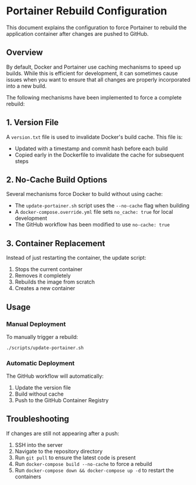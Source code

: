 # Portainer Rebuild Configuration

This document explains the configuration to force Portainer to rebuild the application container after changes are pushed to GitHub.

## Overview

By default, Docker and Portainer use caching mechanisms to speed up builds. While this is efficient for development, it can sometimes cause issues when you want to ensure that all changes are properly incorporated into a new build.

The following mechanisms have been implemented to force a complete rebuild:

## 1. Version File

A `version.txt` file is used to invalidate Docker's build cache. This file is:
- Updated with a timestamp and commit hash before each build
- Copied early in the Dockerfile to invalidate the cache for subsequent steps

## 2. No-Cache Build Options

Several mechanisms force Docker to build without using cache:
- The `update-portainer.sh` script uses the `--no-cache` flag when building
- A `docker-compose.override.yml` file sets `no_cache: true` for local development
- The GitHub workflow has been modified to use `no-cache: true`

## 3. Container Replacement

Instead of just restarting the container, the update script:
1. Stops the current container
2. Removes it completely
3. Rebuilds the image from scratch
4. Creates a new container

## Usage

### Manual Deployment

To manually trigger a rebuild:

```bash
./scripts/update-portainer.sh
```

### Automatic Deployment

The GitHub workflow will automatically:
1. Update the version file
2. Build without cache
3. Push to the GitHub Container Registry

## Troubleshooting

If changes are still not appearing after a push:

1. SSH into the server
2. Navigate to the repository directory
3. Run `git pull` to ensure the latest code is present
4. Run `docker-compose build --no-cache` to force a rebuild
5. Run `docker-compose down && docker-compose up -d` to restart the containers

